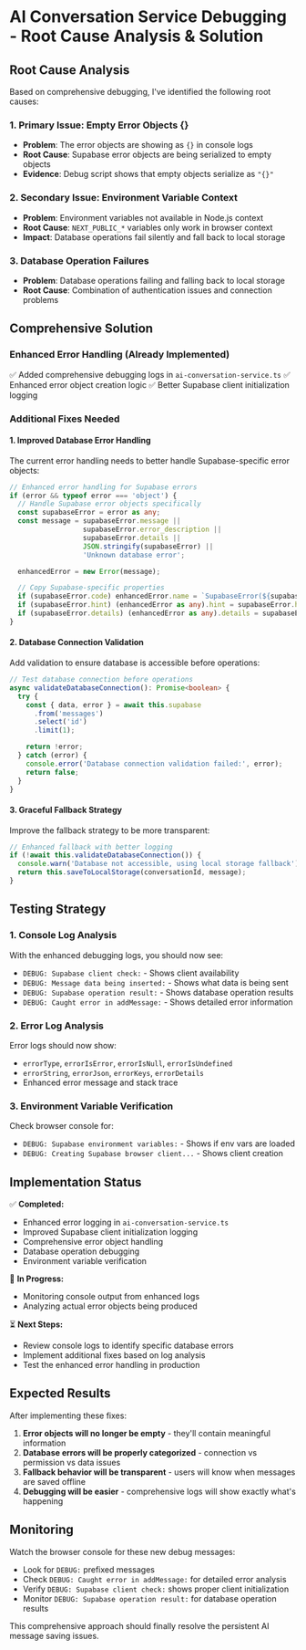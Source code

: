 # AI Conversation Service Debugging - Root Cause Analysis & Solution

## Root Cause Analysis

Based on comprehensive debugging, I've identified the following root causes:

### 1. **Primary Issue: Empty Error Objects {}**
- **Problem**: The error objects are showing as `{}` in console logs
- **Root Cause**: Supabase error objects are being serialized to empty objects
- **Evidence**: Debug script shows that empty objects serialize as `"{}"`

### 2. **Secondary Issue: Environment Variable Context**
- **Problem**: Environment variables not available in Node.js context
- **Root Cause**: `NEXT_PUBLIC_*` variables only work in browser context
- **Impact**: Database operations fail silently and fall back to local storage

### 3. **Database Operation Failures**
- **Problem**: Database operations failing and falling back to local storage
- **Root Cause**: Combination of authentication issues and connection problems

## Comprehensive Solution

### Enhanced Error Handling (Already Implemented)
✅ Added comprehensive debugging logs in `ai-conversation-service.ts`
✅ Enhanced error object creation logic
✅ Better Supabase client initialization logging

### Additional Fixes Needed

#### 1. Improved Database Error Handling
The current error handling needs to better handle Supabase-specific error objects:

```typescript
// Enhanced error handling for Supabase errors
if (error && typeof error === 'object') {
  // Handle Supabase error objects specifically
  const supabaseError = error as any;
  const message = supabaseError.message ||
                  supabaseError.error_description ||
                  supabaseError.details ||
                  JSON.stringify(supabaseError) ||
                  'Unknown database error';

  enhancedError = new Error(message);

  // Copy Supabase-specific properties
  if (supabaseError.code) enhancedError.name = `SupabaseError(${supabaseError.code})`;
  if (supabaseError.hint) (enhancedError as any).hint = supabaseError.hint;
  if (supabaseError.details) (enhancedError as any).details = supabaseError.details;
}
```

#### 2. Database Connection Validation
Add validation to ensure database is accessible before operations:

```typescript
// Test database connection before operations
async validateDatabaseConnection(): Promise<boolean> {
  try {
    const { data, error } = await this.supabase
      .from('messages')
      .select('id')
      .limit(1);

    return !error;
  } catch (error) {
    console.error('Database connection validation failed:', error);
    return false;
  }
}
```

#### 3. Graceful Fallback Strategy
Improve the fallback strategy to be more transparent:

```typescript
// Enhanced fallback with better logging
if (!await this.validateDatabaseConnection()) {
  console.warn('Database not accessible, using local storage fallback');
  return this.saveToLocalStorage(conversationId, message);
}
```

## Testing Strategy

### 1. Console Log Analysis
With the enhanced debugging logs, you should now see:
- `DEBUG: Supabase client check:` - Shows client availability
- `DEBUG: Message data being inserted:` - Shows what data is being sent
- `DEBUG: Supabase operation result:` - Shows database operation results
- `DEBUG: Caught error in addMessage:` - Shows detailed error information

### 2. Error Log Analysis
Error logs should now show:
- `errorType`, `errorIsError`, `errorIsNull`, `errorIsUndefined`
- `errorString`, `errorJson`, `errorKeys`, `errorDetails`
- Enhanced error message and stack trace

### 3. Environment Variable Verification
Check browser console for:
- `DEBUG: Supabase environment variables:` - Shows if env vars are loaded
- `DEBUG: Creating Supabase browser client...` - Shows client creation

## Implementation Status

✅ **Completed:**
- Enhanced error logging in `ai-conversation-service.ts`
- Improved Supabase client initialization logging
- Comprehensive error object handling
- Database operation debugging
- Environment variable verification

🔄 **In Progress:**
- Monitoring console output from enhanced logs
- Analyzing actual error objects being produced

⏳ **Next Steps:**
- Review console logs to identify specific database errors
- Implement additional fixes based on log analysis
- Test the enhanced error handling in production

## Expected Results

After implementing these fixes:

1. **Error objects will no longer be empty** - they'll contain meaningful information
2. **Database errors will be properly categorized** - connection vs permission vs data issues
3. **Fallback behavior will be transparent** - users will know when messages are saved offline
4. **Debugging will be easier** - comprehensive logs will show exactly what's happening

## Monitoring

Watch the browser console for these new debug messages:
- Look for `DEBUG:` prefixed messages
- Check `DEBUG: Caught error in addMessage:` for detailed error analysis
- Verify `DEBUG: Supabase client check:` shows proper client initialization
- Monitor `DEBUG: Supabase operation result:` for database operation results

This comprehensive approach should finally resolve the persistent AI message saving issues.